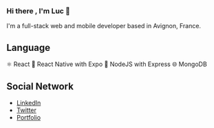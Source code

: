 ### Hi there , I'm Luc 👋

I'm a full-stack web and mobile developer based in Avignon, France.

## Language

⚛️ React
📱  React Native with Expo
🔲 NodeJS with Express
🌐  MongoDB

## Social Network 

- [LinkedIn](https://www.linkedin.com/in/luc-boukorras/)
- [Twitter](https://twitter.com/AlgoLuc)
- [Portfolio](https://boukorras-luc.netlify.app/)
